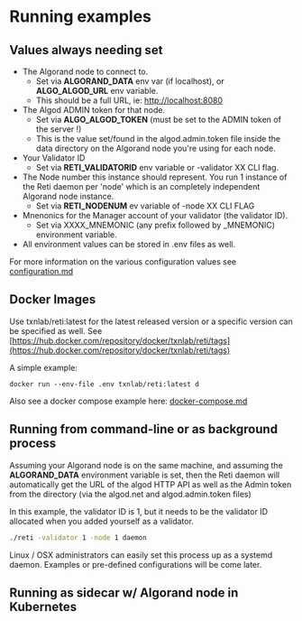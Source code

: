 # Running examples

## Values always needing set

* The Algorand node to connect to.
  * Set via **ALGORAND\_DATA** env var (if localhost), or **ALGO\_ALGOD\_URL** env variable.
  * This should be a full URL, ie: [http://localhost:8080](http://localhost:8080)
* The Algod ADMIN token for that node.
  * Set via **ALGO\_ALGOD\_TOKEN** (must be set to the ADMIN token of the server !)
  * This is the value set/found in the algod.admin.token file inside the data directory on the Algorand node you're using for each node.
* Your Validator ID
  * Set via **RETI\_VALIDATORID** env variable or -validator XX CLI flag.
* The Node number this instance should represent. You run 1 instance of the Reti daemon per 'node' which is an completely independent Algorand node instance.
  * Set via **RETI\_NODENUM** ev variable of -node XX CLI FLAG
* Mnenonics for the Manager account of your validator (the validator ID).
  * Set via XXXX\_MNEMONIC (any prefix followed by \_MNEMONIC) environment variable.
* All environment values can be stored in .env files as well.

For more information on the various configuration values see [configuration.md](../configuration.md "mention")

## Docker Images

Use txnlab/reti:latest for the latest released version or a specific version can be specified as well. See [https://hub.docker.com/repository/docker/txnlab/reti/tags](https://hub.docker.com/repository/docker/txnlab/reti/tags)

A simple example:

```
docker run --env-file .env txnlab/reti:latest d
```

Also see a docker compose example here: [docker-compose.md](docker-compose.md "mention")

## Running from command-line or as background process

Assuming your Algorand node is on the same machine, and assuming the **ALGORAND\_DATA** environment variable is set, then the Reti daemon will automatically get the URL of the algod HTTP API as well as the Admin token from the directory (via the algod.net and algod.admin.token files)

In this example, the validator ID is 1, but it needs to be the validator ID allocated when you added yourself as a validator.

```sh
./reti -validator 1 -node 1 daemon
```

Linux / OSX administrators can easily set this process up as a systemd daemon. Examples or pre-defined configurations will be come later.

## Running as sidecar w/ Algorand node in Kubernetes
